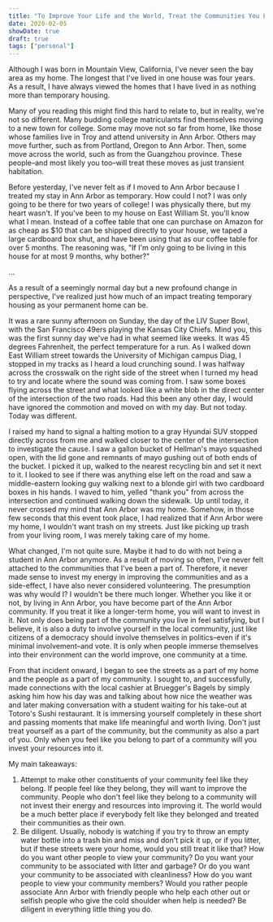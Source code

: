 ```yaml
---
title: "To Improve Your Life and the World, Treat the Communities You Live In As Permanent"
date: 2020-02-05
showDate: true
draft: true
tags: ["personal"]
---
```


Although I was born in Mountain View, California, I've never seen the bay area as my home. The longest that I've lived in one house was four years. As a result, I have always viewed the homes that I have lived in as nothing more than temporary housing.

Many of you reading this might find this hard to relate to, but in reality, we're not so different. Many budding college matriculants find themselves moving to a new town for college. Some may move not so far from home, like those whose families live in Troy and attend university in Ann Arbor. Others may move further, such as from Portland, Oregon to Ann Arbor. Then, some move across the world, such as from the Guangzhou province. These people–and most likely you too–will treat these moves as just transient habitation.

Before yesterday, I've never felt as if I moved to Ann Arbor because I treated my stay in Ann Arbor as temporary. How could I not? I was only going to be there for two years of college! I was physically there, but my heart wasn't. If you've been to my house on East William St. you'll know what I mean. Instead of a coffee table that one can purchase on Amazon for as cheap as \$10 that can be shipped directly to your house, we taped a large cardboard box shut, and have been using that as our coffee table for over 5 months. The reasoning was, "If I'm only going to be living in this house for at most 9 months, why bother?"

...

As a result of a seemingly normal day but a new profound change in perspective, I've realized just how much of an impact treating temporary housing as your permanent home can be.

It was a rare sunny afternoon on Sunday, the day of the LIV Super Bowl, with the San Francisco 49ers playing the Kansas City Chiefs. Mind you, this was the first sunny day we've had in what seemed like weeks. It was 45 degrees Fahrenheit, the perfect temperature for a run. As I walked down East William street towards the University of Michigan campus Diag, I stopped in my tracks as I heard a loud crunching sound. I was halfway across the crosswalk on the right side of the street when I turned my head to try and locate where the sound was coming from. I saw some boxes flying across the street and what looked like a white blob in the direct center of the intersection of the two roads. Had this been any other day, I would have ignored the commotion and moved on with my day. But not today. Today was different.

I raised my hand to signal a halting motion to a gray Hyundai SUV stopped directly across from me and walked closer to the center of the intersection to investigate the cause. I saw a gallon bucket of Hellman's mayo squashed open, with the lid gone and remnants of mayo gushing out of both ends of the bucket. I picked it up, walked to the nearest recycling bin and set it next to it. I looked to see if there was anything else left on the road and saw a middle-eastern looking guy walking next to a blonde girl with two cardboard boxes in his hands. I waved to him, yelled "thank you" from across the intersection and continued walking down the sidewalk. Up until today, it never crossed my mind that Ann Arbor was my home. Somehow, in those few seconds that this event took place, I had realized that if Ann Arbor were my home, I wouldn't want trash on my streets. Just like picking up trash from your living room, I was merely taking care of my home.

What changed, I'm not quite sure. Maybe it had to do with not being a student in Ann Arbor anymore. As a result of moving so often, I've never felt attached to the communities that I've been a part of. Therefore, it never made sense to invest my energy in improving the communities and as a side-effect, I have also never considered volunteering. The presumption was why would I? I wouldn't be there much longer. Whether you like it or not, by living in Ann Arbor, you have become part of the Ann Arbor community. If you treat it like a longer-term home, you will want to invest in it. Not only does being part of the community you live in feel satisfying, but I believe, it is also a duty to involve yourself in the local community, just like citizens of a democracy should involve themselves in politics–even if it's minimal involvement–and vote. It is only when people immerse themselves into their environment can the world improve, one community at a time.

From that incident onward, I began to see the streets as a part of my home and the people as a part of my community. I sought to, and successfully, made connections with the local cashier at Bruegger's Bagels by simply asking him how his day was and talking about how nice the weather was and later making conversation with a student waiting for his take-out at Totoro's Sushi restaurant. It is immersing yourself completely in these short and passing moments that make life meaningful and worth living. Don't just treat yourself as a part of the community, but the community as also a part of you. Only when you feel like you belong to part of a community will you invest your resources into it.

My main takeaways:

1. Attempt to make other constituents of your community feel like they belong. If people feel like they belong, they will want to improve the community. People who don't feel like they belong to a community will not invest their energy and resources into improving it. The world would be a much better place if everybody felt like they belonged and treated their communities as their own.
2. Be diligent. Usually, nobody is watching if you try to throw an empty water bottle into a trash bin and miss and don't pick it up, or if you litter, but if these streets were your home, would you still treat it like that? How do you want other people to view your community? Do you want your community to be associated with litter and garbage? Or do you want your community to be associated with cleanliness? How do you want people to view your community members? Would you rather people associate Ann Arbor with friendly people who help each other out or selfish people who give the cold shoulder when help is needed? Be diligent in everything little thing you do.
